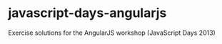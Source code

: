 javascript-days-angularjs
=========================

Exercise solutions for the AngularJS workshop (JavaScript Days 2013)
